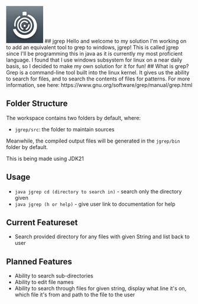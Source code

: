
<img src='https://github.com/allylavanda/jgrep/blob/main/img/icon.jpg' width='100'>
## jgrep
Hello and welcome to my solution I'm working on to add an equivalent tool to grep to windows, jgrep! This is called jgrep since I'll be programming this in java as it is currently my most proficient language. I found that I use windows subsystem for linux on a near daily basis, so I decided to make my own solution for it for fun!
## What is grep?
Grep is a command-line tool built into the linux kernel. It gives us the ability to search for files, and to search the contents of files for patterns.
For more information, see here: https://www.gnu.org/software/grep/manual/grep.html

## Folder Structure

The workspace contains two folders by default, where:

- `jgrep/src`: the folder to maintain sources

Meanwhile, the compiled output files will be generated in the `jgrep/bin` folder by default.

This is being made using JDK21
## Usage
- `java jgrep cd (directory to search in)` - search only the directory given
- `java jgrep (h or help)` - give user link to documentation for help

## Current Featureset
- Search provided directory for any files with given String and list back to user

## Planned Features
- Ability to search sub-directories
- Ability to edit file names
- Ability to search through files for given string, display what line it's on, which file it's from and path to the file to the user
